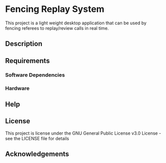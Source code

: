 # Fencing Replay System

This project is a light weight desktop application that can be used by fencing referees to replay/review calls in real time.

## Description

## Requirements

### Software Dependencies


### Hardware


## Help

## License

This project is license under the GNU General Public License v3.0 License - see the LICENSE file for details

## Acknowledgements
